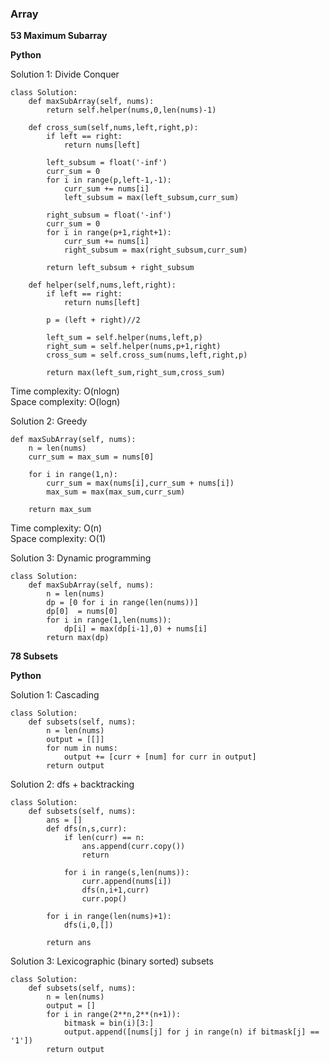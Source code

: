 ### Array

**53 Maximum Subarray**

**Python**

Solution 1: Divide Conquer
```
class Solution:
    def maxSubArray(self, nums):
        return self.helper(nums,0,len(nums)-1)

    def cross_sum(self,nums,left,right,p):
        if left == right:
            return nums[left]

        left_subsum = float('-inf')
        curr_sum = 0
        for i in range(p,left-1,-1):
            curr_sum += nums[i]
            left_subsum = max(left_subsum,curr_sum)

        right_subsum = float('-inf')
        curr_sum = 0
        for i in range(p+1,right+1):
            curr_sum += nums[i]
            right_subsum = max(right_subsum,curr_sum)

        return left_subsum + right_subsum

    def helper(self,nums,left,right):
        if left == right:
            return nums[left]

        p = (left + right)//2

        left_sum = self.helper(nums,left,p)
        right_sum = self.helper(nums,p+1,right)
        cross_sum = self.cross_sum(nums,left,right,p)

        return max(left_sum,right_sum,cross_sum)
```

Time complexity: O(nlogn)   
Space complexity: O(logn)

Solution 2: Greedy
```
def maxSubArray(self, nums):
    n = len(nums)
    curr_sum = max_sum = nums[0]

    for i in range(1,n):
        curr_sum = max(nums[i],curr_sum + nums[i])
        max_sum = max(max_sum,curr_sum)

    return max_sum
 ```
Time complexity: O(n)  
Space complexity: O(1)  

Solution 3: Dynamic programming
```
class Solution:
    def maxSubArray(self, nums):
        n = len(nums)
        dp = [0 for i in range(len(nums))]
        dp[0]  = nums[0]
        for i in range(1,len(nums)):
            dp[i] = max(dp[i-1],0) + nums[i]            
        return max(dp)
```

**78 Subsets**

**Python**

Solution 1: Cascading
```
class Solution:
    def subsets(self, nums):
        n = len(nums)
        output = [[]]  
        for num in nums:
            output += [curr + [num] for curr in output]       
        return output
```

Solution 2: dfs + backtracking
```
class Solution:
    def subsets(self, nums):  
        ans = []
        def dfs(n,s,curr):
            if len(curr) == n:
                ans.append(curr.copy())
                return

            for i in range(s,len(nums)):
                curr.append(nums[i])
                dfs(n,i+1,curr)
                curr.pop()

        for i in range(len(nums)+1):
            dfs(i,0,[])

        return ans
```

Solution 3: Lexicographic (binary sorted) subsets
```
class Solution:
    def subsets(self, nums):  
        n = len(nums)
        output = []
        for i in range(2**n,2**(n+1)):
            bitmask = bin(i)[3:]
            output.append([nums[j] for j in range(n) if bitmask[j] == '1'])
        return output
```
